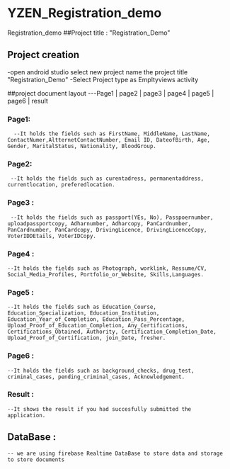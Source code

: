 # YZEN_Registration_demo
Registration_demo
##Project title : "Registration_Demo"

## Project creation
  -open android studio select new project name the project title "Registration_Demo"
  -Select Project type as Empltyviews activity

##project document layout
    ---Page1
         |
       page2
         |
       page3
         |
       page4
         |
       page5
         |
       page6
         |
       result

### Page1:
      --It holds the fields such as FirstName, MiddleName, LastName, ContactNumer,AltternetContactNumber, Email ID, DateofBirth, Age, Gender, MaritalStatus, Nationality, BloodGroup.
### Page2:
     --It holds the fields such as curentadress, permanentaddress, currentlocation, preferedlocation.

### Page3 :
     --It holds the fields such as passport(YEs, No), Passpoernumber, uploadpassportcopy, Adharnumber, Adharcopy, PanCardnumber, PanCardnumber, PanCardcopy, DrivingLicence, DrivingLicenceCopy, VoterIDDEtails, VoterIDCopy.

### Page4 :
    --It holds the fields such as Photograph, worklink, Ressume/CV, Social_Media_Profiles, Portfolio_or_Website, Skills,Languages.

### Page5 :
    --It holds the fields such as Education_Course, Education_Specialization, Education_Institution, Education_Year_of_Completion, Education_Pass_Percentage, Upload_Proof_of_Education_Completion, Any_Certifications, Certifications_Obtained, Authority, Certification_Completion_Date, Upload_Proof_of_Certification, join_Date, fresher.

### Page6 :
    --It holds the fields such as background_checks, drug_test, criminal_cases, pending_criminal_cases, Acknowledgement.

### Result : 
    --It shows the result if you had succesfully submitted the application.

## DataBase :
    -- we are using firebase Realtime DataBase to store data and storage to store documents
